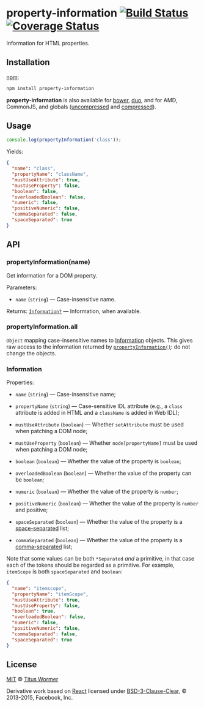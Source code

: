 # property-information [![Build Status](https://img.shields.io/travis/wooorm/property-information.svg?style=flat)](https://travis-ci.org/wooorm/property-information) [![Coverage Status](https://img.shields.io/codecov/c/github/wooorm/mdast.svg)](https://codecov.io/github/wooorm/mdast)

Information for HTML properties.

## Installation

[npm](https://docs.npmjs.com/cli/install):

```bash
npm install property-information
```

**property-information** is also available for
[bower](http://bower.io/#install-packages), [duo](http://duojs.org/#getting-started),
and for AMD, CommonJS, and globals ([uncompressed](property-information.js) and
[compressed](property-information.min.js)).

## Usage

```js
console.log(propertyInformation('class'));
```

Yields:

```json
{
  "name": "class",
  "propertyName": "className",
  "mustUseAttribute": true,
  "mustUseProperty": false,
  "boolean": false,
  "overloadedBoolean": false,
  "numeric": false,
  "positiveNumeric": false,
  "commaSeparated": false,
  "spaceSeparated": true
}
```

## API

### propertyInformation(name)

Get information for a DOM property.

Parameters:

*   `name` (`string`) — Case-insensitive name.

Returns: [`Information?`](#information) — Information, when available.

### propertyInformation.all

`Object` mapping case-insensitive names to [Information](#information)
objects. This gives raw access to the information returned by
[`propertyInformation()`](#propertyinformationname): do not change the
objects.

### Information

Properties:

*   `name` (`string`) — Case-insensitive name;

*   `propertyName` (`string`)
    — Case-sensitive IDL attribute (e.g., a `class` attribute is added in HTML
    and a `className` is added in Web IDL);

*   `mustUseAttribute` (`boolean`)
    — Whether `setAttribute` must be used when patching a DOM node;

*   `mustUseProperty` (`boolean`)
    — Whether `node[propertyName]` must be used when patching a DOM node;

*   `boolean` (`boolean`)
    — Whether the value of the property is `boolean`;

*   `overloadedBoolean` (`boolean`)
    — Whether the value of the property can be `boolean`;

*   `numeric` (`boolean`)
    — Whether the value of the property is `number`;

*   `positiveNumeric` (`boolean`)
    — Whether the value of the property is `number` and positive;

*   `spaceSeparated` (`boolean`)
    — Whether the value of the property is a
    [space-separated](https://html.spec.whatwg.org/#space-separated-tokens)
    list;

*   `commaSeparated` (`boolean`)
    — Whether the value of the property is a
    [comma-separated](https://html.spec.whatwg.org/#comma-separated-tokens)
    list;

Note that some values can be both `*Separated` _and_ a primitive, in that case
each of the tokens should be regarded as a primitive. For example, `itemScope`
is both `spaceSeparated` and `boolean`:

```json
{
  "name": "itemscope",
  "propertyName": "itemScope",
  "mustUseAttribute": true,
  "mustUseProperty": false,
  "boolean": true,
  "overloadedBoolean": false,
  "numeric": false,
  "positiveNumeric": false,
  "commaSeparated": false,
  "spaceSeparated": true
}
```

## License

[MIT](LICENSE) © [Titus Wormer](http://wooorm.com)

Derivative work based on [React](https://github.com/facebook/react/blob/f445dd9/src/renderers/dom/shared/HTMLDOMPropertyConfig.js)
licensed under [BSD-3-Clause-Clear](https://github.com/facebook/react/blob/88cdc27/LICENSE),
© 2013-2015, Facebook, Inc.
